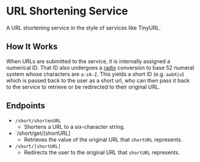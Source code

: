# URL Shortening Service

A URL shortening service in the style of services like TinyURL.

## How It Works

When URLs are submitted to the service, it is internally assigned a numerical ID. That ID also undergoes a [radix](https://en.wikipedia.org/wiki/Radix) conversion to base 52 numeral system whose characters are `a-zA-Z`. This yields a short ID (e.g. `aabXiv`) which is passed back to the user as a short url, who can then pass it back to the service to retrieve or be redirected to their original URL.

## Endpoints

* `/short/shortenURL`
  * Shortens a URL to a six-character string.
* `/short/get/[shortURL]
  * Retrieves the value of the original URL that `shortURL` represents.
* `/short/[shortURL]`
  * Redirects the user to the original URL that `shortURL` represents.
